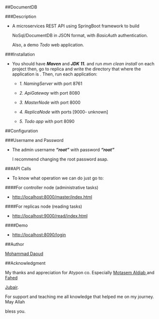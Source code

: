 

##DocumentDB

###Description

- A microservices REST API using SpringBoot framework to build

  NoSql/DocumentDB in JSON format, with *BasicAuth* authentication.

  Also, a demo *Todo* web application.

###Installation
  - You should have ***Maven*** and ***JDK 11.***
  and run *mvn clean install* on each project 
  then, go to replica and write the directory that where the application is .
  Then, run each application:

    - *1. NamingServer* with port 8761

    - *2. ApiGateway* with port 8080

    - *3. MasterNode* with port 8000

    - *4. ReplicaNode* with ports [9000- unknown]

    - *5. Todo app* with port 8090

##Configuration

###Username and Password


- The admin username ***“root”*** with password ***“root”***

  I recommend changing the root password asap.

###API Calls

- To know what operation we can do just go to:

####For controller node (administrative tasks)

- <http://localhost:8000/master/index.html>

####For replicas node (reading tasks)

- <http://localhost:9000/read/index.html>

####Demo
- <http://localhost:8090/login>

##Author

[Mohammad](https://www.linkedin.com/in/mohammad-daoudx/)[ ](https://www.linkedin.com/in/mohammad-daoudx/)[Daoud](https://www.linkedin.com/in/mohammad-daoudx/)

##Acknowledgment

My thanks and appreciation for Atypon co. Especially [Motasem](https://www.linkedin.com/in/maldiab/)[ ](https://www.linkedin.com/in/maldiab/)[Aldiab](https://www.linkedin.com/in/maldiab/)[ ](https://www.linkedin.com/in/maldiab/)and [Fahed](https://www.linkedin.com/in/fahed-jubair-52b84882/)

[Jubair](https://www.linkedin.com/in/fahed-jubair-52b84882/).

For support and teaching me all knowledge that helped me on my journey. May Allah

bless you.

